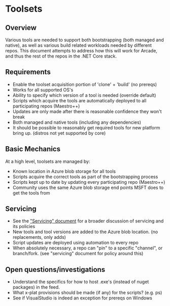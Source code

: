 # Toolsets

## Overview
Various tools are needed to support both bootstrapping (both managed and native), as well as various build related workloads needed by different repos.  This document attempts to address how this will work for Arcade, and thus the rest of the repos in the .NET Core stack.

## Requirements
* Enable the toolset acquisition portion of 'clone' + 'build' (no prereqs)
* Works for all supported OS's 
* Ability to specify which version of a tool is needed (override default)
* Scripts which acquire the tools are automatically deployed to all participating repos  (Maestro++)
* Updates are only made after there is reasonable confidence they won't break 
* Both managed and native tools (including any dependencies)
* It should be possible to reasonably get required tools for new platform bring up.  (distros not yet supported by core)

## Basic Mechanics
At a high level, toolsets are managed by:
* Known location in Azure blob storage for all tools
* Scripts acquire the correct tools as part of the bootstrapping process
* Scripts kept up to date by updating every participating repo (Maestro++)
* Community uses the same Azure blob storage end points MSFT does to get the tools from

## Servicing
* See the ["Servicing" document](Documentation/Servicing.md) for a broader discussion of servicing and its policies
* New tools and tool versions are added to the Azure blob location.  (no replacements, only adds)
* Script updates are deployed using automation to every repo
* When absolutely necessary, a repo can "pin" to a specific "channel", or branch/fork.  (see "servicing" document for policy around this)

## Open questions/investigations
* Understand the specifics for how to host .exe's (instead of nuget packages) in the feed.
* What x-plat provisions should be made (if any) for the scripts?  (e.g. ps)
* See if VisualStudio is indeed an exception for prereqs on Windows